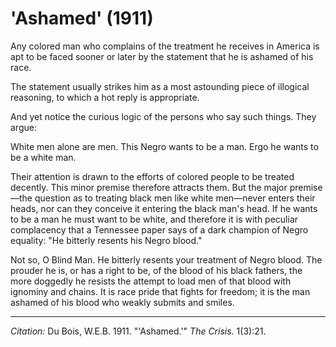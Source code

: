<!--
title:   'Ashamed'
author:  Du Bois, W.E.B.
journal: The Crisis
year:    1911
volume:  1
issue:   3
pages:   21
-->
# 'Ashamed' (1911)

Any colored man who complains of the treatment he receives in America is apt to be faced sooner or later by the statement that he is ashamed of his race.

The statement usually strikes him as a most astounding piece of illogical reasoning, to which a hot reply is appropriate.

And yet notice the curious logic of the persons who say such things. They argue:

White men alone are men. This Negro wants to be a man. Ergo he wants to be a white man.

Their attention is drawn to the efforts of colored people to be treated decently. This minor premise therefore attracts them. But the major premise—the question as to treating black men like white men—never enters their heads, nor can they conceive it entering the black man's head. If he wants to be a man he must want to be white, and therefore it is with peculiar complacency that a Tennessee paper says of a dark champion of Negro equality: "He bitterly resents his Negro blood."

Not so, O Blind Man. He bitterly resents your treatment of Negro blood. The prouder he is, or has a right to be, of the blood of his black fathers, the more doggedly he resists the attempt to load men of that blood with ignominy and chains. It is race pride that fights for freedom; it is the man ashamed of his blood who weakly submits and smiles.
________________
*Citation:* Du Bois, W.E.B. 1911. "'Ashamed.'" *The Crisis*. 1(3):21.